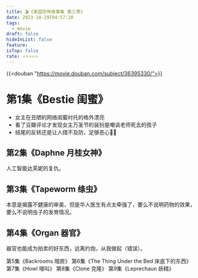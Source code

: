 ```yaml
---
title: 🎬《美国恐怖故事集 第三季》
date: 2023-10-29T04:57:20
tags:
  - movie
draft: false
hideInList: false
feature: 
isTop: false
rate: ⭐️⭐️⭐️⭐️⭐️
---
```


{{<douban "https://movie.douban.com/subject/36395330/">}}


# 第1集《Bestie 闺蜜》
- 女主在丑陋的网络闺蜜衬托的格外漂亮
- 看了豆瓣评论才发现女主万圣节的装扮是嘲讽老师死去的孩子
- 结尾的反转还是让人措不及防，足够恶心👍🏻


## 第2集《Daphne 月桂女神》
人工智能达芙妮的复仇。

## 第3集《Tapeworm 绦虫》
本意是揭露不健康的审美，但是华人医生有点太牵强了，要么不说明药物的效果，要么不说明虫子的发育情况。

## 第4集《Organ 器官》
器官也能成为拍卖的好东西，远离约炮，从我做起（错误）。

第5集《Backrooms 暗房》
第6集《The Thing Under the Bed 床底下的东西》
第7集《Howl 嚎叫》
第8集《Clone 克隆》
第9集《Leprechaun 妖精》


<!--more-->
